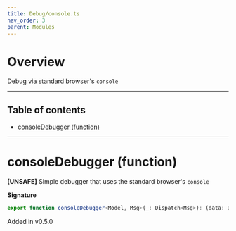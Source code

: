 ```yaml
---
title: Debug/console.ts
nav_order: 3
parent: Modules
---
```


# Overview

Debug via standard browser's `console`

---

<h2 class="text-delta">Table of contents</h2>

- [consoleDebugger (function)](#consoledebugger-function)

---

# consoleDebugger (function)

**[UNSAFE]** Simple debugger that uses the standard browser's `console`

**Signature**

```ts
export function consoleDebugger<Model, Msg>(_: Dispatch<Msg>): (data: DebugData<Model, Msg>) => void { ... }
```

Added in v0.5.0
